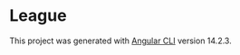 # League

This project was generated with [Angular CLI](https://github.com/angular/angular-cli) version 14.2.3.
